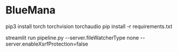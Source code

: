 # BlueMana

pip3 install torch torchvision torchaudio
pip install -r requirements.txt



streamlit run pipeline.py --server.fileWatcherType none --server.enableXsrfProtection=false